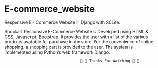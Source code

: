 # E-commerce_website
Responsive E - Commerce Website in Django with SQLite.

   Shopkart Responsive E-Commerce Website is Developed using HTML & CSS, Javascript, Bootstrap. It
provides the user with a list of the various products available for purchase in the store. For the convenience of online shopping, a shopping cart is provided to the user. The system is implemented using Python’s web
framework Django.





                                       🙂 🙏 Thanks For Watching 🙂 🙏

 
